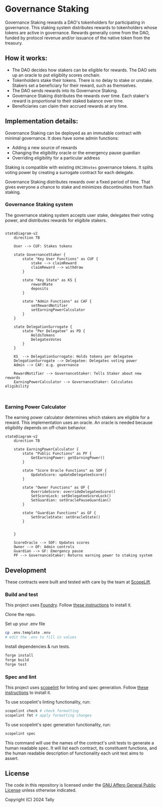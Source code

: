 # Governance Staking

Governance Staking rewards a DAO's tokenholders for participating in governance. This staking system distributes rewards to tokenholders whose tokens are active in governance. Rewards generally come from the DAO, funded by protocol revenue and/or issuance of the native token from the treasury.

## How it works:
- The DAO decides how stakers can be eligible for rewards. The DAO sets up an oracle to put eligiblity scores onchain.
- Tokenholders stake their tokens. There is no delay to stake or unstake. Stakers set a beneficiary for their reward, such as themselves.
- The DAO sends rewards into its Governance Staking.
- Governance Staking distributes the rewards over time. Each staker's reward is proportional to their staked balance over time.
- Beneficiaries can claim their accrued rewards at any time.

## Implementation details:
Governance Staking can be deployed as an immutable contract with minimal governance. It does have some admin functions:
- Adding a new source of rewards
- Changing the eligibility oracle or the emergency pause guardian
- Overriding eligibility for a particular address

Staking is compatible with existing `ERC20Votes` governance tokens. It splits voting power by creating a surrogate contract for each delegate.

Governance Staking distributes rewards over a fixed period of time. That gives everyone a chance to stake and minimizes discontinuities from flash staking.

### Governance Staking system

The governance staking system accepts user stake, delegates their voting power, and distributes rewards for eligibile stakers.

```mermaid

stateDiagram-v2
    direction TB

    User --> CUF: Stakes tokens
    
    state GovernanceStaker {
        state "Key User Functions" as CUF {
            stake --> claimReward
            claimReward --> withdraw
        }
        
        state "Key State" as KS {
            rewardRate
            deposits
        }

        state "Admin Functions" as CAF {
            setRewardNotifier
            setEarningPowerCalculator
        }
    }

    state DelegationSurrogate {
        state "Per Delegatee" as PD {
            HoldsTokens
            DelegatesVotes
        }
    }

    KS  --> DelegationSurrogate: Holds tokens per delegatee
    DelegationSurrogate --> Delegatee: Delegates voting power
    Admin --> CAF: e.g. governance
    
    RewardNotifier --> GovernanceStaker: Tells Staker about new rewards
    EarningPowerCalculator --> GovernanceStaker: Calculates eligibility

    
```

### Earning Power Calculator

The earning power calculator determines which stakers are eligible for a reward. This implementation uses an oracle. An oracle is needed because eligibility depends on off-chain behavior.

```mermaid
stateDiagram-v2
    direction TB

    state EarningPowerCalculator {
        state "Public Functions" as PF {
            GetEarningPower: getEarningPower()
        }

        state "Score Oracle Functions" as SOF {
            UpdateScore: updateDelegateeScore()
        }

        state "Owner Functions" as OF {
            OverrideScore: overrideDelegateeScore()
            SetScoreLock: setDelegateeScoreLock()
            SetGuardian: setOraclePauseGuardian()
        }

        state "Guardian Functions" as GF {
            SetOracleState: setOracleState()
        }


    }

    ScoreOracle --> SOF: Updates scores
    Owner --> OF: Admin controls
    Guardian --> GF: Emergency pause
    PF --> GovernanceStaker: Returns earning power to staking system
```

## Development

These contracts were built and tested with care by the team at [ScopeLift](https://scopelift.co).

### Build and test

This project uses [Foundry](https://github.com/foundry-rs/foundry). Follow [these instructions](https://github.com/foundry-rs/foundry#installation) to install it.

Clone the repo.

Set up your .env file

```bash
cp .env.template .env
# edit the .env to fill in values
```

Install dependencies & run tests.

```bash
forge install
forge build
forge test
```

### Spec and lint

This project uses [scopelint](https://github.com/ScopeLift/scopelint) for linting and spec generation. Follow [these instructions](https://github.com/ScopeLift/scopelint?tab=readme-ov-file#installation) to install it.

To use scopelint's linting functionality, run:

```bash
scopelint check # check formatting
scopelint fmt # apply formatting changes
```

To use scopelint's spec generation functionality, run:

```bash
scopelint spec
```

This command will use the names of the contract's unit tests to generate a human readable spec. It will list each contract, its constituent functions, and the human readable description of functionality each unit test aims to assert.


## License

The code in this repository is licensed under the [GNU Affero General Public License](LICENSE) unless otherwise indicated.

Copyright (C) 2024 Tally
